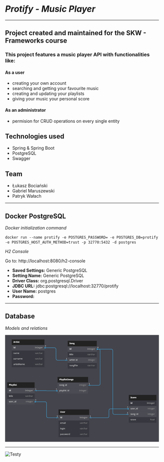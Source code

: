 # *Protify - Music Player*

---

## Project created and maintained for the SKW - Frameworks course


### This project features a music player API with functionalities like:

#### As a user

- creating your own account
- searching and getting your favourite music
- creating and updating your playlists
- giving your music your personal score

#### As an administrator

- permision for CRUD operations on every single entity


## Technologies used
- Spring & Spring Boot
- PostgreSQL
- Swagger

## Team
- Łukasz Bociański
- Gabriel Maruszewski
- Patryk Wałach

---

## Docker PostgreSQL

*Docker initialization command*

```
docker run --name protify -e POSTGRES_PASSWORD= -e POSTGRES_DB=protify -e POSTGRES_HOST_AUTH_METHOD=trust -p 32770:5432 -d postgres
```

*H2 Console*

Go to: http://localhost:8080/h2-console

- **Saved Settings:** Generic PostgreSQL
- **Setting Name:** Generic PostgreSQL
- **Driver Class:** org.postgresql.Driver
- **JDBC URL:** jdbc:postgresql://localhost:32770/protify
- **User Name:** postgres
- **Password:**

---

## Database

*Models and relations*

![Models](doc/DiagramERD.png)

---
 ![Testy](https://pbs.twimg.com/media/CiLWjAQVEAIae7z.jpg)
